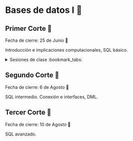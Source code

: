 # Bases de datos I :floppy_disk:
## Primer Corte :triangular_ruler:

Fecha de cierre: 25 de Junio :calendar:

Introducción e implicaciones computacionales, SQL básico.

<details>
<summary>Sesiones de clase :bookmark_tabs:</summary>

- [27/04/2022](.//PrimerCorte/27-04-2022.md)
- [02/05/2022](.//PrimerCorte/02-05-2022.md)
- [04/05/2022](.//PrimerCorte/04-05-2022.md)
- [09/05/2022](.//PrimerCorte/09-05-2022.md)

</details>


## Segundo Corte :triangular_ruler:

Fecha de cierre: 6 de Agosto :calendar:

SQL intermedio.
Conexión e interfaces, DML.

## Tercer Corte :triangular_ruler:

Fecha de cierre: 10 de Agosto :calendar:

SQL avanzado. 